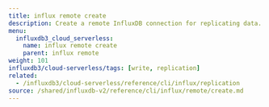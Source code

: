 ```yaml
---
title: influx remote create
description: Create a remote InfluxDB connection for replicating data.
menu:
  influxdb3_cloud_serverless:
    name: influx remote create
    parent: influx remote
weight: 101
influxdb3/cloud-serverless/tags: [write, replication]
related:
  - /influxdb3/cloud-serverless/reference/cli/influx/replication
source: /shared/influxdb-v2/reference/cli/influx/remote/create.md
---
```


<!-- The content of this file is at 
// SOURCE content/shared/influxdb-v2/reference/cli/influx/remote/create.md-->
